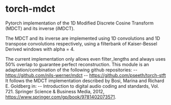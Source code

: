 # torch-mdct
Pytorch implementation of the 1D Modified Discrete Cosine Transform (MDCT) and its inverse (iMDCT).

The MDCT and its inverse are implemented using 1D convolutions and 1D transpose convolutions respectively, using a filterbank of Kaiser-Bessel Derived windows with alpha = 4.

The current implementation only allows even filter_lengths and always uses 50% overlap to guarantee perfect reconstruction. 
This module is an adaptation/combination of the following github repositories:
			-- https://github.com/nils-werner/mdct
			-- https://github.com/pseeth/torch-stft
		It follows the MDCT implementation described by Bosi, Marina and Richard E. Goldberg in:
			-- Introduction to digital audio coding and standards, 
			   Vol. 721. Springer Science & Business Media, 2012,
			   https://www.springer.com/gp/book/9781402073571.
